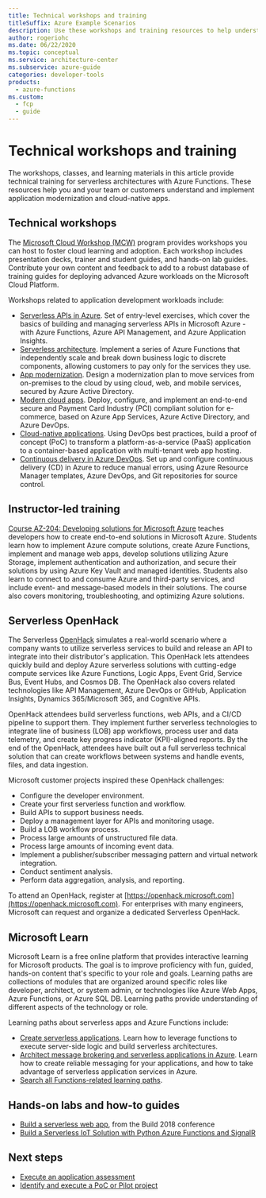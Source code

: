 ```yaml
---
title: Technical workshops and training
titleSuffix: Azure Example Scenarios
description: Use these workshops and training resources to help understand and adopt serverless technologies with Azure Functions.
author: rogeriohc
ms.date: 06/22/2020
ms.topic: conceptual
ms.service: architecture-center
ms.subservice: azure-guide
categories: developer-tools
products:
  - azure-functions
ms.custom:
  - fcp
  - guide
---
```

# Technical workshops and training

The workshops, classes, and learning materials in this article provide technical training for serverless architectures with Azure Functions. These resources help you and your team or customers understand and implement application modernization and cloud-native apps.

## Technical workshops

The [Microsoft Cloud Workshop (MCW)](https://microsoftcloudworkshop.com/) program provides workshops you can host to foster cloud learning and adoption. Each workshop includes presentation decks, trainer and student guides, and hands-on lab guides. Contribute your own content and feedback to add to a robust database of training guides for deploying advanced Azure workloads on the Microsoft Cloud Platform.

Workshops related to application development workloads include:

- [Serverless APIs in Azure](https://github.com/Azure-Samples/Serverless-APIs). Set of entry-level exercises, which cover the basics of building and managing serverless APIs in Microsoft Azure - with Azure Functions, Azure API Management, and Azure Application Insights.
- [Serverless architecture](https://github.com/Microsoft/MCW-Serverless-Architecture). Implement a series of Azure Functions that independently scale and break down business logic to discrete components, allowing customers to pay only for the services they use.
- [App modernization](https://github.com/Microsoft/MCW-App-Modernization). Design a modernization plan to move services from on-premises to the cloud by using cloud, web, and mobile services, secured by Azure Active Directory.
- [Modern cloud apps](https://github.com/Microsoft/MCW-Modern-Cloud-Apps). Deploy, configure, and implement an end-to-end secure and Payment Card Industry (PCI) compliant solution for e-commerce, based on Azure App Services, Azure Active Directory, and Azure DevOps.
- [Cloud-native applications](https://github.com/microsoft/MCW-Cloud-native-applications). Using DevOps best practices, build a proof of concept (PoC) to transform a platform-as-a-service (PaaS) application to a container-based application with multi-tenant web app hosting.
- [Continuous delivery in Azure DevOps](https://github.com/Microsoft/MCW-Continuous-Delivery-in-Azure-DevOps). Set up and configure continuous delivery (CD) in Azure to reduce manual errors, using Azure Resource Manager templates, Azure DevOps, and Git repositories for source control.

## Instructor-led training

[Course AZ-204: Developing solutions for Microsoft Azure](/certifications/courses/az-204t00) teaches developers how to create end-to-end solutions in Microsoft Azure. Students learn how to implement Azure compute solutions, create Azure Functions, implement and manage web apps, develop solutions utilizing Azure Storage, implement authentication and authorization, and secure their solutions by using Azure Key Vault and managed identities. Students also learn to connect to and consume Azure and third-party services, and include event- and message-based models in their solutions. The course also covers monitoring, troubleshooting, and optimizing Azure solutions.

## Serverless OpenHack

The Serverless [OpenHack](https://openhack.microsoft.com) simulates a real-world scenario where a company wants to utilize serverless services to build and release an API to integrate into their distributor's application. This OpenHack lets attendees quickly build and deploy Azure serverless solutions with cutting-edge compute services like Azure Functions, Logic Apps, Event Grid, Service Bus, Event Hubs, and Cosmos DB. The OpenHack also covers related technologies like API Management, Azure DevOps or GitHub, Application Insights, Dynamics 365/Microsoft 365, and Cognitive APIs.

OpenHack attendees build serverless functions, web APIs, and a CI/CD pipeline to support them. They implement further serverless technologies to integrate line of business (LOB) app workflows, process user and data telemetry, and create key progress indicator (KPI)-aligned reports. By the end of the OpenHack, attendees have built out a full serverless technical solution that can create workflows between systems and handle events, files, and data ingestion.

Microsoft customer projects inspired these OpenHack challenges:

- Configure the developer environment.
- Create your first serverless function and workflow.
- Build APIs to support business needs.
- Deploy a management layer for APIs and monitoring usage.
- Build a LOB workflow process.
- Process large amounts of unstructured file data.
- Process large amounts of incoming event data.
- Implement a publisher/subscriber messaging pattern and virtual network integration.
- Conduct sentiment analysis.
- Perform data aggregation, analysis, and reporting.

To attend an OpenHack, register at [https://openhack.microsoft.com](https://openhack.microsoft.com). For enterprises with many engineers, Microsoft can request and organize a dedicated Serverless OpenHack.

## Microsoft Learn

Microsoft Learn is a free online platform that provides interactive learning for Microsoft products. The goal is to improve proficiency with fun, guided, hands-on content that's specific to your role and goals. Learning paths are collections of modules that are organized around specific roles like developer, architect, or system admin, or technologies like Azure Web Apps, Azure Functions, or Azure SQL DB. Learning paths provide understanding of different aspects of the technology or role.

Learning paths about serverless apps and Azure Functions include:

- [Create serverless applications](/training/paths/create-serverless-applications/). Learn how to leverage functions to execute server-side logic and build serverless architectures.
- [Architect message brokering and serverless applications in Azure](/training/paths/architect-messaging-serverless/). Learn how to create reliable messaging for your applications, and how to take advantage of serverless application services in Azure.
- [Search all Functions-related learning paths](/training/browse/?products=azure-functions).

## Hands-on labs and how-to guides

- [Build a serverless web app](/labs/build2018/serverlesswebapp/), from the Build 2018 conference
- [Build a Serverless IoT Solution with Python Azure Functions and SignalR](https://dev.to/azure/building-a-serverless-iot-solution-with-python-azure-functions-and-signalr-4ljp)

## Next steps

- [Execute an application assessment](application-assessment.md)
- [Identify and execute a PoC or Pilot project](poc-pilot.md)

